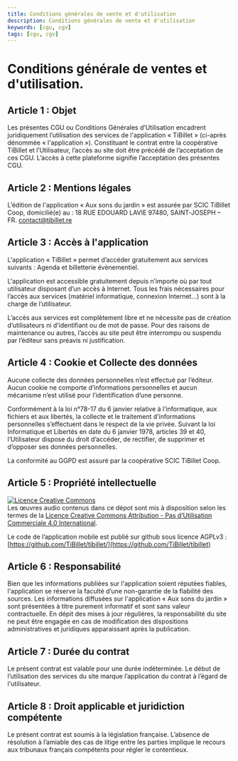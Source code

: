 ```yaml
---
title: Conditions générales de vente et d'utilisation
description: Conditions générales de vente et d'utilisation
keywords: [cgu, cgv]
tags: [cgu, cgv]
---
```


# Conditions générale de ventes et d'utilisation.

## Article 1 : Objet

Les présentes CGU ou Conditions Générales d’Utilisation encadrent juridiquement l’utilisation des services de
l'application « TiBillet »  (ci-après dénommée « l'application »).
Constituant le contrat entre la coopérative TiBillet et l’Utilisateur, l’accès au site doit être précédé de
l’acceptation de ces CGU. L’accès à cette plateforme signifie l’acceptation des présentes CGU.

## Article 2 : Mentions légales

L’édition de l'application « Aux sons du jardin » est assurée par SCIC TiBillet Coop, domicilié(e) au : 18 RUE EDOUARD
LAVIE 97480, SAINT-JOSEPH – FR.
contact@tibillet.re

## Article 3 : Accès à l'application

L'application « TiBillet » permet d’accéder gratuitement aux services suivants :
Agenda et billetterie évènementiel.

L'application est accessible gratuitement depuis n’importe où par tout utilisateur disposant d’un accès à Internet.
Tous les frais nécessaires pour l’accès aux services (matériel informatique, connexion Internet…) sont à la charge de
l’utilisateur.

L’accès aux services est complètement libre et ne nécessite pas de création d’utilisateurs ni d’identifiant ou de mot de
passe.
Pour des raisons de maintenance ou autres, l’accès au site peut être interrompu ou suspendu par l’éditeur sans préavis
ni justification.

## Article 4 : Cookie et Collecte des données

Aucune collecte des données personnelles n’est effectué par l’éditeur.
Aucun cookie ne comporte d’informations personnelles et aucun mécanisme n’est utilisé pour l’identification d’une
personne.

Conformément à la loi n°78-17 du 6 janvier relative à l’informatique, aux fichiers et aux libertés, la collecte et le
traitement d’informations personnelles s’effectuent dans le respect de la vie privée.
Suivant la loi Informatique et Libertés en date du 6 janvier 1978, articles 39 et 40, l’Utilisateur dispose du droit
d’accéder, de rectifier, de supprimer et d’opposer ses données personnelles.

La conformité au GGPD est assuré par la coopérative SCIC TiBillet Coop.

## Article 5 : Propriété intellectuelle

<a rel="license" href="http://creativecommons.org/licenses/by-nc/4.0/"><img alt="Licence Creative Commons" src="https://i.creativecommons.org/l/by-nc/4.0/88x31.png" /></a><br />
Les œuvres audio contenus dans ce dépot sont mis à disposition selon les termes de
la <a rel="license" href="http://creativecommons.org/licenses/by-nc/4.0/">Licence Creative Commons Attribution - Pas
d’Utilisation Commerciale 4.0 International</a>.

Le code de l’application mobile est publié sur github sous licence AGPLv3 :
[https://github.com/TiBillet/tibillet/](https://github.com/TiBillet/tibillet)

## Article 6 : Responsabilité

Bien que les informations publiées sur l'application soient réputées fiables, l'application se réserve la faculté d’une
non-garantie de la fiabilité des sources.
Les informations diffusées sur l'application « Aux sons du jardin » sont présentées à titre purement informatif et sont
sans valeur contractuelle. En dépit des mises à jour régulières, la responsabilité du site ne peut être engagée en cas
de modification des dispositions administratives et juridiques apparaissant après la publication.

## Article 7 : Durée du contrat

Le présent contrat est valable pour une durée indéterminée.
Le début de l’utilisation des services du site marque l’application du contrat à l’égard de l'utilisateur.

## Article 8 : Droit applicable et juridiction compétente

Le présent contrat est soumis à la législation française. L’absence de résolution à l’amiable des cas de litige entre
les parties implique le
recours aux tribunaux français compétents pour régler le contentieux.
